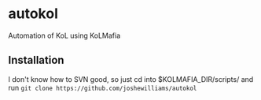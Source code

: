 # autokol
Automation of KoL using KoLMafia

## Installation

I don't know how to SVN good, so just cd into $KOLMAFIA_DIR/scripts/ and run `git clone https://github.com/joshewilliams/autokol`
